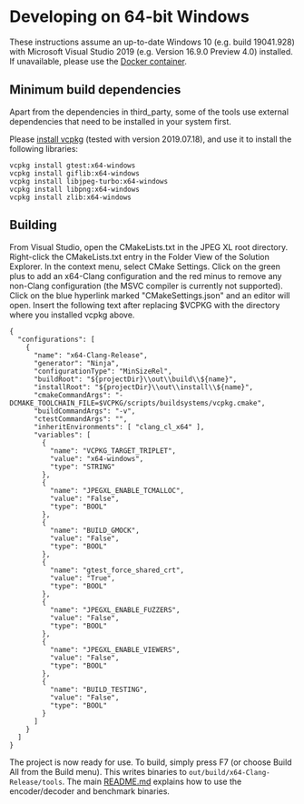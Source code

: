 # Developing on 64-bit Windows

These instructions assume an up-to-date Windows 10 (e.g. build 19041.928) with
Microsoft Visual Studio 2019 (e.g. Version 16.9.0 Preview 4.0) installed. If
unavailable, please use the [Docker container](developing_in_docker.md).

## Minimum build dependencies

Apart from the dependencies in third_party, some of the tools use external
dependencies that need to be installed in your system first.

Please [install vcpkg](https://vcpkg.readthedocs.io/en/latest/examples/installing-and-using-packages/)
(tested with version 2019.07.18), and use it to install the following libraries:

```
vcpkg install gtest:x64-windows
vcpkg install giflib:x64-windows
vcpkg install libjpeg-turbo:x64-windows
vcpkg install libpng:x64-windows
vcpkg install zlib:x64-windows
```

## Building

From Visual Studio, open the CMakeLists.txt in the JPEG XL root directory.
Right-click the CMakeLists.txt entry in the Folder View of the Solution
Explorer. In the context menu, select CMake Settings. Click on the green plus
to add an x64-Clang configuration and the red minus to remove any non-Clang
configuration (the MSVC compiler is currently not supported). Click on the blue
hyperlink marked "CMakeSettings.json" and an editor will open. Insert the
following text after replacing $VCPKG with the directory where you installed
vcpkg above.

```
{
  "configurations": [
    {
      "name": "x64-Clang-Release",
      "generator": "Ninja",
      "configurationType": "MinSizeRel",
      "buildRoot": "${projectDir}\\out\\build\\${name}",
      "installRoot": "${projectDir}\\out\\install\\${name}",
      "cmakeCommandArgs": "-DCMAKE_TOOLCHAIN_FILE=$VCPKG/scripts/buildsystems/vcpkg.cmake",
      "buildCommandArgs": "-v",
      "ctestCommandArgs": "",
      "inheritEnvironments": [ "clang_cl_x64" ],
      "variables": [
        {
          "name": "VCPKG_TARGET_TRIPLET",
          "value": "x64-windows",
          "type": "STRING"
        },
        {
          "name": "JPEGXL_ENABLE_TCMALLOC",
          "value": "False",
          "type": "BOOL"
        },
        {
          "name": "BUILD_GMOCK",
          "value": "False",
          "type": "BOOL"
        },
        {
          "name": "gtest_force_shared_crt",
          "value": "True",
          "type": "BOOL"
        },
        {
          "name": "JPEGXL_ENABLE_FUZZERS",
          "value": "False",
          "type": "BOOL"
        },
        {
          "name": "JPEGXL_ENABLE_VIEWERS",
          "value": "False",
          "type": "BOOL"
        },
        {
          "name": "BUILD_TESTING",
          "value": "False",
          "type": "BOOL"
        }
      ]
    }
  ]
}
```

The project is now ready for use. To build, simply press F7 (or choose
Build All from the Build menu). This writes binaries to
`out/build/x64-Clang-Release/tools`. The main [README.md](README.md) explains
how to use the encoder/decoder and benchmark binaries.
